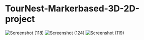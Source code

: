 # TourNest-Markerbased-3D-2D-project
![Screenshot (118)](https://user-images.githubusercontent.com/68705183/162559758-1d1b7c9b-757c-42cc-860f-f918a29a6436.png)
![Screenshot (124)](https://user-images.githubusercontent.com/68705183/162559775-8ae62b13-c4d1-4c22-91dd-1ec2b10d75c0.png)
![Screenshot (119)](https://user-images.githubusercontent.com/68705183/162559779-f0ab111a-9cfa-4728-aee7-8e283c0d0858.png)

